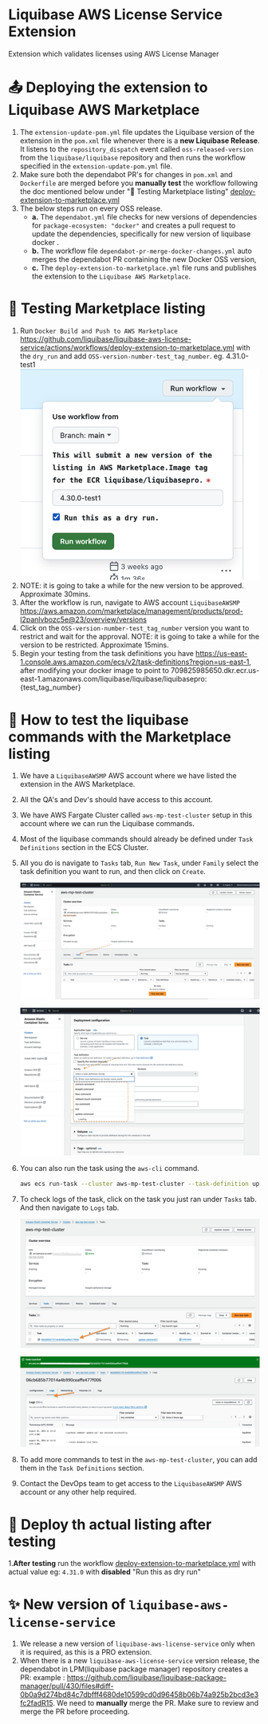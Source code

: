 # Liquibase AWS License Service Extension

Extension which validates licenses using AWS License Manager

# :outbox_tray: Deploying the extension to Liquibase AWS Marketplace

1. The `extension-update-pom.yml` file updates the Liquibase version of the extension in the `pom.xml` file whenever there is a **new Liquibase Release**. It listens to the `repository_dispatch` event called `oss-released-version` from the `liquibase/liquibase` repository and then runs the workflow specified in the `extension-update-pom.yml` file.
2. Make sure both the dependabot PR's for changes in `pom.xml` and `Dockerfile` are merged before you **manually test** the workflow following the doc mentioned below under ":crystal_ball: Testing Marketplace listing" [deploy-extension-to-marketplace.yml](https://github.com/liquibase/liquibase-aws-license-service/blob/main/.github/workflows/deploy-extension-to-marketplace.yml)
3. The below steps run on every OSS release.
   - **a.** The `dependabot.yml` file checks for new versions of dependencies for `package-ecosystem: "docker"` and creates a pull request to update the dependencies, specifically for new version of liquibase docker .
   - **b.** The workflow file `dependabot-pr-merge-docker-changes.yml` auto merges the dependabot PR containing the new Docker OSS version, 
   - **c.** The `deploy-extension-to-marketplace.yml` file runs and publishes the extension to the `Liquibase AWS Marketplace`.

# :crystal_ball: Testing Marketplace listing

1. Run `Docker Build and Push to AWS Marketplace` https://github.com/liquibase/liquibase-aws-license-service/actions/workflows/deploy-extension-to-marketplace.yml with the `dry_run` and add `OSS-version-number-test_tag_number`. eg. 4.31.0-test1
   ![](./docs/image/dry_run.png)
2. NOTE: it is going to take a while for the new version to be approved. Approximate 30mins.
3. After the workflow is run, navigate to AWS account `LiquibaseAWSMP` https://aws.amazon.com/marketplace/management/products/prod-l2panlvbozc5e@23/overview/versions
4. Click on the `OSS-version-number-test_tag_number` version you want to restrict and wait for the approval. NOTE: it is going to take a while for the version to be restricted. Approximate 15mins.
5. Begin your testing from the task definitions you have https://us-east-1.console.aws.amazon.com/ecs/v2/task-definitions?region=us-east-1, after modifying your docker image to point to 709825985650.dkr.ecr.us-east-1.amazonaws.com/liquibase/liquibase/liquibasepro:{test_tag_number}

# :hammer: How to test the liquibase commands with the Marketplace listing

1. We have a `LiquibaseAWSMP` AWS account where we have listed the extension in the AWS Marketplace.
2. All the QA's and Dev's should have access to this account.
3. We have AWS Fargate Cluster called `aws-mp-test-cluster` setup in this account where we can run the Liquibase commands.
4. Most of the liquibase commands should already be defined under `Task Definitions` section in the ECS Cluster.
5. All you do is navigate to `Tasks` tab, `Run New Task`, under `Family` select the task definition you want to run, and then click on `Create`.

   ![](./docs/image/task_tab.png)

   ![](./docs/image/run_task.png)

6. You can also run the task using the `aws-cli` command.
   ```bash
   aws ecs run-task --cluster aws-mp-test-cluster --task-definition update-liquibase
   ```
7. To check logs of the task, click on the task you just ran under `Tasks` tab. And then navigate to `Logs` tab.

   ![](./docs/image/running_task.png)

   ![](./docs/image/logs_tab.png)

8. To add more commands to test in the `aws-mp-test-cluster`, you can add them in the `Task Definitions` section.
9. Contact the DevOps team to get access to the `LiquibaseAWSMP` AWS account or any other help required.

# :ship: Deploy th actual listing after testing

1.**After testing** run the workflow [deploy-extension-to-marketplace.yml](https://github.com/liquibase/liquibase-aws-license-service/blob/main/.github/workflows/deploy-extension-to-marketplace.yml) with actual value eg: `4.31.0` with **disabled** "Run this as dry run"


# :sparkles: New version of `liquibase-aws-license-service`

1. We release a new version of `liquibase-aws-license-service` only when it is required, as this is a PRO extension.
2. When there is a new `liquibase-aws-license-service` version release, the dependabot in LPM(liquibase package manager) repository creates a PR: example : https://github.com/liquibase/liquibase-package-manager/pull/430/files#diff-0b0a9d274bd84c7dbfff4680de10599cd0d96458b06b74a925b2bcd3e3fc2fadR15. We need to **manually** merge the PR. Make sure to review and merge the PR before proceeding.